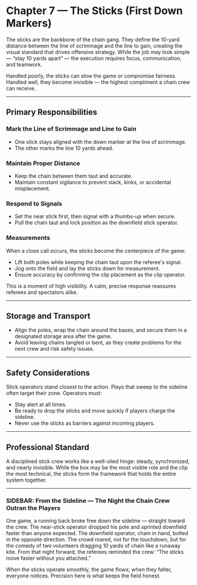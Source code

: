 # Chapter 7 — The Sticks (First Down Markers)

The sticks are the backbone of the chain gang. They define the 10-yard 
distance between the line of scrimmage and the line to gain, creating the 
visual standard that drives offensive strategy. While the job may look simple 
— “stay 10 yards apart” — the execution requires focus, communication, and 
teamwork.  

Handled poorly, the sticks can slow the game or compromise fairness. Handled 
well, they become invisible — the highest compliment a chain crew can receive.  

---

## Primary Responsibilities

### Mark the Line of Scrimmage and Line to Gain  
- One stick stays aligned with the down marker at the line of scrimmage.  
- The other marks the line 10 yards ahead.  

### Maintain Proper Distance  
- Keep the chain between them taut and accurate.  
- Maintain constant vigilance to prevent slack, kinks, or accidental 
  misplacement.  

### Respond to Signals  
- Set the near stick first, then signal with a thumbs-up when secure.  
- Pull the chain taut and lock position as the downfield stick operator.  

### Measurements  
When a close call occurs, the sticks become the centerpiece of the game:  
- Lift both poles while keeping the chain taut upon the referee's signal.  
- Jog onto the field and lay the sticks down for measurement.  
- Ensure accuracy by confirming the clip placement as the clip operator.  

This is a moment of high visibility. A calm, precise response reassures 
referees and spectators alike.  

---

## Storage and Transport

- Align the poles, wrap the chain around the bases, and secure them in a 
  designated storage area after the game.  
- Avoid leaving chains tangled or bent, as they create problems for the next 
  crew and risk safety issues.  

---

## Safety Considerations

Stick operators stand closest to the action. Plays that sweep to the sideline 
often target their zone. Operators must:  
- Stay alert at all times.  
- Be ready to drop the sticks and move quickly if players charge the sideline.  
- Never use the sticks as barriers against incoming players.  

---

## Professional Standard

A disciplined stick crew works like a well-oiled hinge: steady, synchronized, 
and nearly invisible. While the box may be the most visible role and the clip 
the most technical, the sticks form the framework that holds the entire system 
together.  

---

### SIDEBAR: From the Sideline — The Night the Chain Crew Outran the Players

One game, a running back broke free down the sideline — straight toward the 
crew. The near-stick operator dropped his pole and sprinted downfield faster 
than anyone expected. The downfield operator, chain in hand, bolted in the 
opposite direction. The crowd roared, not for the touchdown, but for the 
comedy of two volunteers dragging 10 yards of chain like a runaway kite. From 
that night forward, the referees reminded the crew: “The sticks move faster 
without you attached.”  

<!-- end-sidebar -->

When the sticks operate smoothly, the game flows; when they falter, everyone notices. Precision here is what keeps the field honest.

